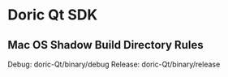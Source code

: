 # Doric Qt SDK

## Mac OS Shadow Build Directory Rules
Debug: doric-Qt/binary/debug
Release: doric-Qt/binary/release